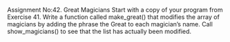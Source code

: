 Assignment No:42. Great Magicians
Start with a copy of your program from Exercise 41.
Write a function called make_great() that modifies the array of magicians by adding the phrase the Great to each magician’s name. Call show_magicians() to see that the list has actually been modified.
